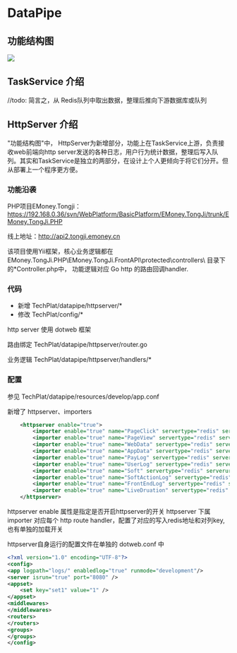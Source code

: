 # DataPipe 



## 功能结构图

![](http://ooyi4zkat.bkt.clouddn.com/arch.png)

## TaskService 介绍

//todo: 简言之，从 Redis队列中取出数据，整理后推向下游数据库或队列



## HttpServer 介绍

"功能结构图"中， HttpServer为新增部分，功能上在TaskService上游，负责接收web前端向http server发送的各种日志，用户行为统计数据，整理后写入队列。其实和TaskService是独立的两部分，在设计上个人更倾向于将它们分开。但从部署上一个程序更方便。

### 功能沿袭

PHP项目EMoney.Tongji： https://192.168.0.36/svn/WebPlatform/BasicPlatform/EMoney.TongJi/trunk/EMoney.TongJi.PHP

线上地址：http://api2.tongji.emoney.cn

该项目使用Yii框架，核心业务逻辑都在 EMoney.TongJi.PHP\EMoney.TongJi.FrontAPI\protected\controllers\ 目录下的*Controller.php中， 功能逻辑对应 Go http 的路由回调handler.

###  代码

- 新增 TechPlat/datapipe/httpserver/*
- 修改 TechPlat/config/*

http server 使用 dotweb 框架

路由绑定 TechPlat/datapipe/httpserver/router.go

业务逻辑 TechPlat/datapipe/httpserver/handlers/*

### 配置

参见 TechPlat/datapipe/resources/develop/app.conf

新增了 httpserver、importers

```xml
    <httpserver enable="true">
        <importer enable="true" name="PageClick" servertype="redis" serverurl="192.168.8.175:6379" toqueue="EMoney.Tongji:PageClickStringQueue"/>
        <importer enable="true" name="PageView" servertype="redis" serverurl="192.168.8.175:6379" toqueue="EMoney.Tongji:PageViewStringQueue"/>
        <importer enable="true" name="WebData" servertype="redis" serverurl="192.168.8.175:6379" toqueue="EMoney.Tongji:Data:WebDataStringQueue"/>
        <importer enable="true" name="AppData" servertype="redis" serverurl="192.168.8.175:6379" toqueue="EMoney.Tongji:Data:AppDataStringQueue"/>
        <importer enable="true" name="PayLog" servertype="redis" serverurl="192.168.8.175:6379" toqueue="EMoney.Tongji:Data:PayLogStringQueue"/>
        <importer enable="true" name="UserLog" servertype="redis" serverurl="192.168.8.175:6379" toqueue="EMoney.Tongji:Data:UserLogStringQueue"/>
        <importer enable="true" name="Soft" servertype="redis" serverurl="192.168.8.175:6379" toqueue="EMoney.Tongji:SoftLogStringQueue"/>
        <importer enable="true" name="SoftActionLog" servertype="redis" serverurl="192.168.8.175:6379" toqueue="EMoney.Tongji:SoftActionLogJsonQueue"/>
        <importer enable="true" name="FrontEndLog" servertype="redis" serverurl="192.168.8.175:6379" toqueue="EMoney.Tongji:FrontEndLogJsonQueue"/>
        <importer enable="true" name="LiveDruation" servertype="redis" serverurl="192.168.8.175:6379" toqueue="EMoney.Tongji:LiveDurationStringQueue"/>
    </httpserver>
```

httpserver enable 属性是指定是否开启httpserver的开关
httpserver 下属 importer 对应每个 http route handler，配置了对应的写入redis地址和对列key, 也有单独的加载开关

httpserver自身运行的配置文件在单独的 dotweb.conf 中

```xml
<?xml version="1.0" encoding="UTF-8"?>
<config>
<app logpath="logs/" enabledlog="true" runmode="development"/>
<server isrun="true" port="8080" />
<appset>
    <set key="set1" value="1" />
</appset>
<middlewares>
</middlewares>
<routers>
</routers>
<groups>
</groups>
</config>　

```
